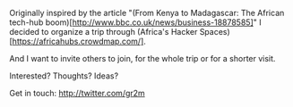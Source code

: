 Originally inspired by the article "(From Kenya to Madagascar: The African tech-hub boom)[http://www.bbc.co.uk/news/business-18878585]" I decided to organize a trip through (Africa's Hacker Spaces)[https://africahubs.crowdmap.com/].

And I want to invite others to join, for the whole trip or for a shorter visit.

Interested? Thoughts? Ideas?

Get in touch: http://twitter.com/gr2m